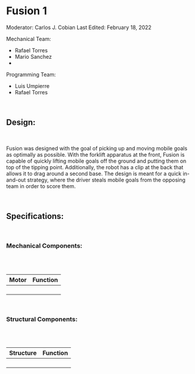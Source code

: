 # Fusion 1

Moderator: Carlos J. Cobian
Last Edited: February 18, 2022

Mechanical Team:
* Rafael Torres
* Mario Sanchez
* 

Programming Team:
* Luis Umpierre
* Rafael Torres


<br>

## Design:

<!-- <img    src="../../images/Scorpio-1.jpg" -->
<!--         title="Scorpio" -->
<!--         width="60%" -->
<!--         height="60%"   /> -->

<br>

Fusion was designed with the goal of picking up and moving mobile goals as optimally as possible. With the forklift apparatus at the front, Fusion is capable of quickly lifting mobile goals off the ground and putting them on top of the tipping point. Additionally, the robot has a clip at the back that allows it to drag around a second base. The design is meant for a quick in-and-out strategy, where the driver steals mobile goals from the opposing team in order to score them.

<br>

## Specifications:

<br>

### Mechanical Components:

<br>
<!-- Describe the motors, gear ratios, and gear cartridges -->
<br>

| Motor | Function |
|-------|-------------|
|  |  |
|  |  |
|  |  |
|  |  |

<br>

### Structural Components:

<br>
<!-- Describe the different apparatuses, parts, function -->
<br>

| Structure | Function |
|-------|-------------|
|  |  |
|  |  |
|  |  |
|  |  |

<br>
